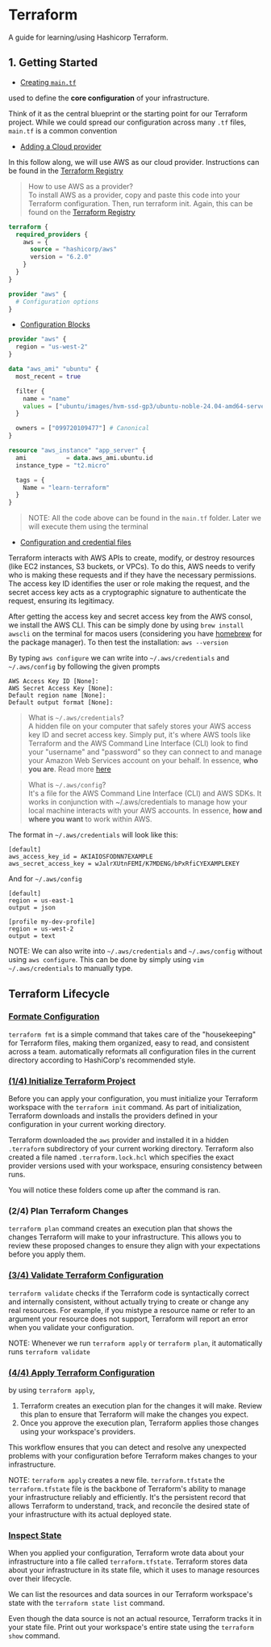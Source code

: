 # Terraform
A guide for learning/using Hashicorp Terraform.


## 1. Getting Started
- [Creating `main.tf`](https://developer.hashicorp.com/terraform/tutorials/aws-get-started/aws-create#the-terraform-block)

used to define the **core configuration** of your infrastructure.

Think of it as the central blueprint or the starting point for our Terraform project. While we could spread our configuration across many `.tf` files, `main.tf` is a common convention

- [Adding a Cloud provider](https://registry.terraform.io/providers/hashicorp/aws/latest)

In this follow along, we will use AWS as our cloud provider. Instructions can be found in the [Terraform Registry](https://registry.terraform.io/browse/providers) 

> How to use AWS as a provider?<br>
To install AWS as a provider, copy and paste this code into your Terraform configuration. Then, run terraform init. Again, this can be found on the [Terraform Registry](https://registry.terraform.io/browse/providers) 

```tf
terraform {
  required_providers {
    aws = {
      source = "hashicorp/aws"
      version = "6.2.0"
    }
  }
}

provider "aws" {
  # Configuration options
}
```

- [Configuration Blocks](https://developer.hashicorp.com/terraform/tutorials/aws-get-started/aws-create#configuration-blocks)
```tf
provider "aws" {
  region = "us-west-2"
}

data "aws_ami" "ubuntu" {
  most_recent = true

  filter {
    name = "name"
    values = ["ubuntu/images/hvm-ssd-gp3/ubuntu-noble-24.04-amd64-server-*"]
  }

  owners = ["099720109477"] # Canonical
}

resource "aws_instance" "app_server" {
  ami           = data.aws_ami.ubuntu.id
  instance_type = "t2.micro"

  tags = {
    Name = "learn-terraform"
  }
}
```
> NOTE: All the code above can be found in the `main.tf` folder. Later we will execute them using the terminal

- [Configuration and credential files](https://docs.aws.amazon.com/cli/v1/userguide/cli-configure-files.html#cli-configure-files-format) 

Terraform interacts with AWS APIs to create, modify, or destroy resources (like EC2 instances, S3 buckets, or VPCs). To do this, AWS needs to verify who is making these requests and if they have the necessary permissions. The access key ID identifies the user or role making the request, and the secret access key acts as a cryptographic signature to authenticate the request, ensuring its legitimacy.

After getting the access key and secret access key from the AWS consol, we install the AWS CLI. This can be simply done by using `brew install awscli` on the terminal for macos users (considering you have [homebrew](https://brew.sh/) for the package manager). To then test the installation: `aws --version`

By typing `aws configure` we can write into `~/.aws/credentials` and `~/.aws/config` by following the given prompts

```
AWS Access Key ID [None]:
AWS Secret Access Key [None]:
Default region name [None]:
Default output format [None]:
```

> What is `~/.aws/credentials`? <br/>
A hidden file on your computer that safely stores your AWS access key ID and secret access key.
Simply put, it's where AWS tools like Terraform and the AWS Command Line Interface (CLI) look to find your "username" and "password" so they can connect to and manage your Amazon Web Services account on your behalf. In essence, **who you are**. Read more [here](https://docs.aws.amazon.com/cli/v1/userguide/cli-configure-files.html#cli-configure-files-where) 

> What is `~/.aws/config`? <br/>
It's a file for the AWS Command Line Interface (CLI) and AWS SDKs. It works in conjunction with ~/.aws/credentials to manage how your local machine interacts with your AWS accounts. In essence, **how and where you want** to work within AWS.

The format in `~/.aws/credentials` will look like this:
```
[default]
aws_access_key_id = AKIAIOSFODNN7EXAMPLE
aws_secret_access_key = wJalrXUtnFEMI/K7MDENG/bPxRfiCYEXAMPLEKEY
```
And for `~/.aws/config`
```
[default]
region = us-east-1
output = json

[profile my-dev-profile]
region = us-west-2
output = text
```

NOTE: We can also write into `~/.aws/credentials` and `~/.aws/config` without using `aws configure`. This can be done by simply using `vim ~/.aws/credentials` to manually type.

## Terraform Lifecycle 
### [Formate Configuration](https://developer.hashicorp.com/terraform/tutorials/aws-get-started/aws-create#format-configuration)
`terraform fmt` is a simple command that takes care of the "housekeeping" for Terraform files, making them organized, easy to read, and consistent across a team.
automatically reformats all configuration files in the current directory according to HashiCorp's recommended style.

### [(1/4) Initialize Terraform Project](https://developer.hashicorp.com/terraform/tutorials/aws-get-started/aws-create#initialize-your-workspace)

Before you can apply your configuration, you must initialize your Terraform workspace with the `terraform init` command. As part of initialization, Terraform downloads and installs the providers defined in your configuration in your current working directory.

Terraform downloaded the `aws` provider and installed it in a hidden `.terraform` subdirectory of your current working directory. Terraform also created a file named `.terraform.lock.hcl` which specifies the exact provider versions used with your workspace, ensuring consistency between runs.

You will notice these folders come up after the command is ran.

### (2/4) Plan Terraform Changes
`terraform plan` command creates an execution plan that shows the changes Terraform will make to your infrastructure. This allows you to review these proposed changes to ensure they align with your expectations before you apply them.

### [(3/4) Validate Terraform Configuration](https://developer.hashicorp.com/terraform/tutorials/aws-get-started/aws-create#validate-configuration)
`terraform validate` checks if the Terraform code is syntactically correct and internally consistent, without actually trying to create or change any real resources.  For example, if you mistype a resource name or refer to an argument your resource does not support, Terraform will report an error when you validate your configuration.

NOTE: Whenever we run `terraform apply` or `terraform plan`, it automatically runs  `terraform validate`

### [(4/4) Apply Terraform Configuration](https://developer.hashicorp.com/terraform/tutorials/aws-get-started/aws-create#create-infrastructure)
by using `terraform apply`,
1. Terraform creates an execution plan for the changes it will make. Review this plan to ensure that Terraform will make the changes you expect.
2. Once you approve the execution plan, Terraform applies those changes using your workspace's providers.

This workflow ensures that you can detect and resolve any unexpected problems with your configuration before Terraform makes changes to your infrastructure.

NOTE: `terraform apply` creates a new file. `terraform.tfstate` 
the `terraform.tfstate` file is the backbone of Terraform's ability to manage your infrastructure reliably and efficiently. It's the persistent record that allows Terraform to understand, track, and reconcile the desired state of your infrastructure with its actual deployed state.

### [Inspect State](https://developer.hashicorp.com/terraform/tutorials/aws-get-started/aws-create#inspect-state)
When you applied your configuration, Terraform wrote data about your infrastructure into a file called `terraform.tfstate`. Terraform stores data about your infrastructure in its state file, which it uses to manage resources over their lifecycle.

We can list the resources and data sources in our Terraform workspace's state with the `terraform state list` command.

Even though the data source is not an actual resource, Terraform tracks it in your state file. Print out your workspace's entire state using the `terraform show` command.

